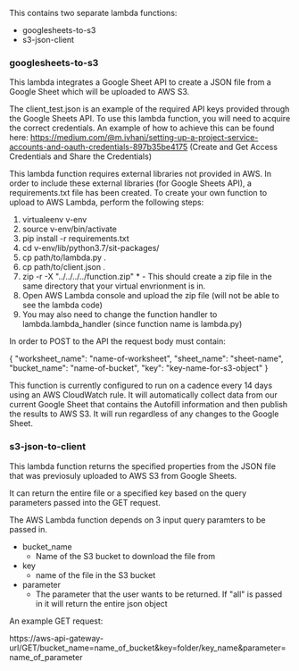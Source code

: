 This contains two separate lambda functions:
- googlesheets-to-s3
- s3-json-client

### googlesheets-to-s3

This lambda integrates a Google Sheet API to create a JSON file from a Google Sheet which will be uploaded to AWS S3. 

The client_test.json is an example of the required API keys provided through the Google Sheets API. To use this lambda function, you will need to acquire the correct credentials. An example of how to achieve this can be found here: https://medium.com/@m.ivhani/setting-up-a-project-service-accounts-and-oauth-credentials-897b35be4175 (Create and Get Access Credentials and Share the Credentials)

This lambda function requires external libraries not provided in AWS. In order to include these external libraries (for Google Sheets API), a requirements.txt file has been created. To create your own function to upload to AWS Lambda, perform the following steps:
  1. virtualeenv v-env
  2. source v-env/bin/activate
  3. pip install -r requirements.txt
  4. cd v-env/lib/python3.7/sit-packages/
  5. cp path/to/lambda.py .
  6. cp path/to/client.json .
  7. zip -r -X "../../../../function.zip" *
    - This should create a zip file in the same directory that your virtual envrionment is in.
  8. Open AWS Lambda console and upload the zip file (will not be able to see the lambda code)
  9. You may also need to change the function handler to lambda.lambda_handler (since function name is lambda.py)

In order to POST to the API the request body must contain:

{
  "worksheet_name": "name-of-worksheet",
  "sheet_name": "sheet-name",
  "bucket_name": "name-of-bucket",
  "key": "key-name-for-s3-object"
}

This function is currently configured to run on a cadence every 14 days using an AWS CloudWatch rule. It will automatically collect data from our current Google Sheet that contains the Autofill information and then publish the results to AWS S3. It will run regardless of any changes to the Google Sheet.

### s3-json-to-client

This lambda function returns the specified properties from the JSON file that was previosuly uploaded to AWS S3 from Google Sheets.

It can return the entire file or a specified key based on the query parameters passed into the GET request.

The AWS Lambda function depends on 3 input query paramters to be passed in.
- bucket_name
  - Name of the S3 bucket to download the file from
- key
  - name of the file in the S3 bucket
- parameter
  - The parameter that the user wants to be returned. If "all" is passed in it will return the entire json object
  

An example GET request:

https://aws-api-gateway-url/GET/bucket_name=name_of_bucket&key=folder/key_name&parameter=name_of_parameter
